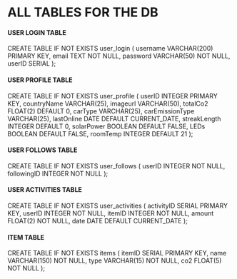 # ALL TABLES FOR THE DB

#### USER LOGIN TABLE
CREATE TABLE IF NOT EXISTS user_login (
    username VARCHAR(200) PRIMARY KEY, 
    email TEXT NOT NULL, 
    password VARCHAR(50) NOT NULL, 
    userID SERIAL
);

#### USER PROFILE TABLE
CREATE TABLE IF NOT EXISTS user_profile (
    userID INTEGER PRIMARY KEY,
    countryName VARCHAR(25), 
    imageurl VARCHAR(50),
    totalCo2 FLOAT(2) DEFAULT 0,
    carType VARCHAR(25), 
    carEmissionType VARCHAR(25), 
    lastOnline DATE DEFAULT CURRENT_DATE, 
    streakLength INTEGER DEFAULT 0, 
    solarPower BOOLEAN DEFAULT FALSE, 
    LEDs BOOLEAN DEFAULT FALSE, 
    roomTemp INTEGER DEFAULT 21
);

#### USER FOLLOWS TABLE
CREATE TABLE IF NOT EXISTS user_follows (
    userID INTEGER NOT NULL, 
    followingID INTEGER NOT NULL
);

#### USER ACTIVITIES TABLE
CREATE TABLE IF NOT EXISTS user_activities (
    activityID SERIAL PRIMARY KEY, 
    userID INTEGER NOT NULL, 
    itemID INTEGER NOT NULL, 
    amount FLOAT(2) NOT NULL, 
    date DATE DEFAULT CURRENT_DATE
);

#### ITEM TABLE
CREATE TABLE IF NOT EXISTS items (
    itemID SERIAL PRIMARY KEY, 
    name VARCHAR(150) NOT NULL, 
    type VARCHAR(15) NOT NULL, 
    co2 FLOAT(5) NOT NULL
);